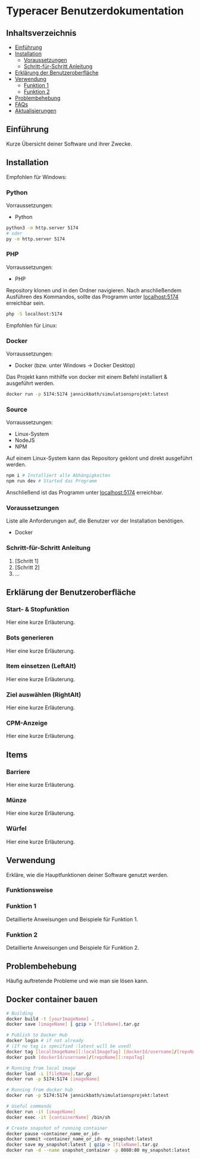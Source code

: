# Typeracer Benutzerdokumentation

## Inhaltsverzeichnis
- [Einführung](#einführung)
- [Installation](#installation)
  - [Voraussetzungen](#voraussetzungen)
  - [Schritt-für-Schritt Anleitung](#schritt-für-schritt-anleitung)
- [Erklärung der Benutzeroberfläche](#erklärung-der-benutzeroberfläche)
- [Verwendung](#verwendung)
  - [Funktion 1](#funktion-1)
  - [Funktion 2](#funktion-2)
- [Problembehebung](#problembehebung)
- [FAQs](#faqs)
- [Aktualisierungen](#aktualisierungen)

## Einführung
Kurze Übersicht deiner Software und ihrer Zwecke.

## Installation

Empfohlen für Windows:

### Python

Vorraussetzungen:
- Python

```bash
python3 -m http.server 5174
# oder
py -m http.server 5174
```

### PHP

Vorraussetzungen:
- PHP

Repository klonen und in den Ordner navigieren. Nach anschließendem Ausführen des Kommandos, sollte das Programm unter [localhost:5174](localhost:5174) erreichbar sein.

```bash
php -S localhost:5174
```

Empfohlen für Linux:

### Docker

Vorraussetzungen:
- Docker (bzw. unter Windows -> Docker Desktop)

Das Projekt kann mithilfe von docker mit einem Befehl installiert & ausgeführt werden.

```bash
docker run -p 5174:5174 jannickbath/simulationsprojekt:latest
```

### Source

Vorraussetzungen:
- Linux-System
- NodeJS
- NPM

Auf einem Linux-System kann das Repository geklont und direkt ausgeführt werden.

```bash
npm i # Installiert alle Abhängigkeiten
npm run dev # Started das Programm
```

Anschließend ist das Programm unter [localhost:5174](localhost:5174) erreichbar.

### Voraussetzungen
Liste alle Anforderungen auf, die Benutzer vor der Installation benötigen.

- Docker

### Schritt-für-Schritt Anleitung
1. [Schritt 1]
2. [Schritt 2]
3. ...

## Erklärung der Benutzeroberfläche

### Start- & Stopfunktion

Hier eine kurze Erläuterung.

### Bots generieren

Hier eine kurze Erläuterung.

### Item einsetzen (LeftAlt)

Hier eine kurze Erläuterung.

### Ziel auswählen (RightAlt)

Hier eine kurze Erläuterung.

### CPM-Anzeige

Hier eine kurze Erläuterung.

## Items

### Barriere

Hier eine kurze Erläuterung.

### Münze

Hier eine kurze Erläuterung.

### Würfel

Hier eine kurze Erläuterung.

## Verwendung
Erkläre, wie die Hauptfunktionen deiner Software genutzt werden.

### Funktionsweise

### Funktion 1
Detaillierte Anweisungen und Beispiele für Funktion 1.

### Funktion 2
Detaillierte Anweisungen und Beispiele für Funktion 2.

## Problembehebung
Häufig auftretende Probleme und wie man sie lösen kann.

## Docker container bauen

```bash
# Building
docker build -t [yourImageName] .
docker save [imageName] | gzip > [fileName].tar.gz

# Publish to Docker Hub
docker login # if not already
# (If no tag is specified :latest will be used)
docker tag [localImageName][:localImageTag] [dockerId/username]/[repoName][:repoTag]
docker push [dockerId/username]/[repoName][:repoTag]

# Running from local image
docker load -i [fileName].tar.gz
docker run -p 5174:5174 [imageName]

# Running from docker hub
docker run -p 5174:5174 jannickbath/simulationsprojekt:latest

# Useful commands
docker run -it [imageName]
docker exec -it [containerName] /bin/sh

# Create snapshot of running container
docker pause <container_name_or_id>
docker commit <container_name_or_id> my_snapshot:latest
docker save my_snapshot:latest | gzip > [fileName].tar.gz
docker run -d --name snapshot_container -p 8080:80 my_snapshot:latest
```